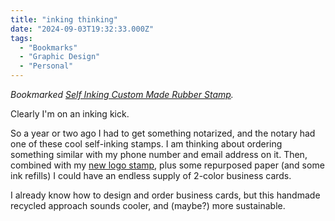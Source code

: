 ```yaml
---
title: "inking thinking"
date: "2024-09-03T19:32:33.000Z"
tags: 
  - "Bookmarks"
  - "Graphic Design"
  - "Personal"
---
```


_Bookmarked [Self Inking Custom Made Rubber Stamp](https://www.modernmakerstamps.com/custom-stamp/self-inking)._

Clearly I'm on an inking kick.

So a year or two ago I had to get something notarized, and the notary had one of these cool self-inking stamps. I am thinking about ordering something similar with my phone number and email address on it. Then, combined with my [new logo stamp](/posts/2024-rubber-stamped/), plus some repurposed paper (and some ink refills) I could have an endless supply of 2-color business cards.

I already know how to design and order business cards, but this handmade recycled approach sounds cooler, and (maybe?) more sustainable.
